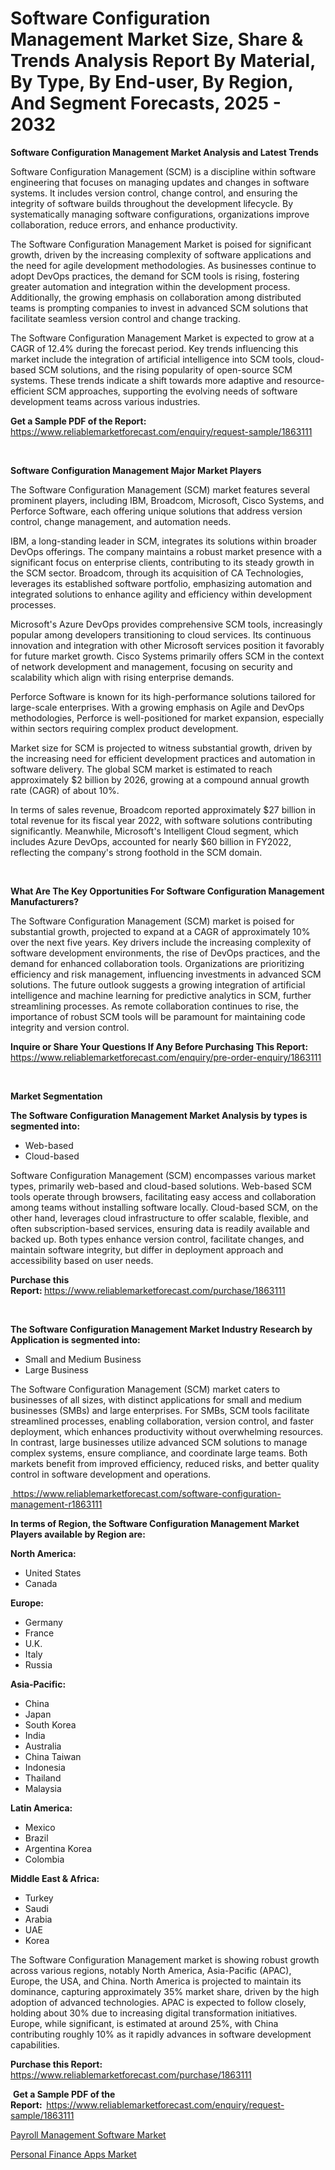 <p><h1>Software Configuration Management Market Size, Share & Trends Analysis Report By Material, By Type, By End-user, By Region, And Segment Forecasts, 2025 - 2032</h1></p><p><strong>Software Configuration Management Market Analysis and Latest Trends</strong></p>
<p><p>Software Configuration Management (SCM) is a discipline within software engineering that focuses on managing updates and changes in software systems. It includes version control, change control, and ensuring the integrity of software builds throughout the development lifecycle. By systematically managing software configurations, organizations improve collaboration, reduce errors, and enhance productivity.</p><p>The Software Configuration Management Market is poised for significant growth, driven by the increasing complexity of software applications and the need for agile development methodologies. As businesses continue to adopt DevOps practices, the demand for SCM tools is rising, fostering greater automation and integration within the development process. Additionally, the growing emphasis on collaboration among distributed teams is prompting companies to invest in advanced SCM solutions that facilitate seamless version control and change tracking.</p><p>The Software Configuration Management Market is expected to grow at a CAGR of 12.4% during the forecast period. Key trends influencing this market include the integration of artificial intelligence into SCM tools, cloud-based SCM solutions, and the rising popularity of open-source SCM systems. These trends indicate a shift towards more adaptive and resource-efficient SCM approaches, supporting the evolving needs of software development teams across various industries.</p></p>
<p><strong>Get a Sample PDF of the Report:&nbsp;</strong> <a href="https://www.reliablemarketforecast.com/enquiry/request-sample/1863111?utm_campaign=1080&utm_medium=2&utm_source=Github&utm_content=ia&utm_term=10032025&utm_id=software-configuration-management">https://www.reliablemarketforecast.com/enquiry/request-sample/1863111</a></p>
<p>&nbsp;</p>
<p><strong>Software Configuration Management Major Market Players</strong></p>
<p><p>The Software Configuration Management (SCM) market features several prominent players, including IBM, Broadcom, Microsoft, Cisco Systems, and Perforce Software, each offering unique solutions that address version control, change management, and automation needs.</p><p>IBM, a long-standing leader in SCM, integrates its solutions within broader DevOps offerings. The company maintains a robust market presence with a significant focus on enterprise clients, contributing to its steady growth in the SCM sector. Broadcom, through its acquisition of CA Technologies, leverages its established software portfolio, emphasizing automation and integrated solutions to enhance agility and efficiency within development processes.</p><p>Microsoft's Azure DevOps provides comprehensive SCM tools, increasingly popular among developers transitioning to cloud services. Its continuous innovation and integration with other Microsoft services position it favorably for future market growth. Cisco Systems primarily offers SCM in the context of network development and management, focusing on security and scalability which align with rising enterprise demands.</p><p>Perforce Software is known for its high-performance solutions tailored for large-scale enterprises. With a growing emphasis on Agile and DevOps methodologies, Perforce is well-positioned for market expansion, especially within sectors requiring complex product development.</p><p>Market size for SCM is projected to witness substantial growth, driven by the increasing need for efficient development practices and automation in software delivery. The global SCM market is estimated to reach approximately $2 billion by 2026, growing at a compound annual growth rate (CAGR) of about 10%.</p><p>In terms of sales revenue, Broadcom reported approximately $27 billion in total revenue for its fiscal year 2022, with software solutions contributing significantly. Meanwhile, Microsoft's Intelligent Cloud segment, which includes Azure DevOps, accounted for nearly $60 billion in FY2022, reflecting the company's strong foothold in the SCM domain.</p></p>
<p>&nbsp;</p>
<p><strong>What Are The Key Opportunities For Software Configuration Management Manufacturers?</strong></p>
<p><p>The Software Configuration Management (SCM) market is poised for substantial growth, projected to expand at a CAGR of approximately 10% over the next five years. Key drivers include the increasing complexity of software development environments, the rise of DevOps practices, and the demand for enhanced collaboration tools. Organizations are prioritizing efficiency and risk management, influencing investments in advanced SCM solutions. The future outlook suggests a growing integration of artificial intelligence and machine learning for predictive analytics in SCM, further streamlining processes. As remote collaboration continues to rise, the importance of robust SCM tools will be paramount for maintaining code integrity and version control.</p></p>
<p><strong>Inquire or Share Your Questions If Any Before Purchasing This Report:</strong> <a href="https://www.reliablemarketforecast.com/enquiry/pre-order-enquiry/1863111?utm_campaign=1080&utm_medium=2&utm_source=Github&utm_content=ia&utm_term=10032025&utm_id=software-configuration-management">https://www.reliablemarketforecast.com/enquiry/pre-order-enquiry/1863111</a></p>
<p>&nbsp;</p>
<p><strong>Market Segmentation</strong></p>
<p><strong>The Software Configuration Management Market Analysis by types is segmented into:</strong></p>
<p><ul><li>Web-based</li><li>Cloud-based</li></ul></p>
<p><p>Software Configuration Management (SCM) encompasses various market types, primarily web-based and cloud-based solutions. Web-based SCM tools operate through browsers, facilitating easy access and collaboration among teams without installing software locally. Cloud-based SCM, on the other hand, leverages cloud infrastructure to offer scalable, flexible, and often subscription-based services, ensuring data is readily available and backed up. Both types enhance version control, facilitate changes, and maintain software integrity, but differ in deployment approach and accessibility based on user needs.</p></p>
<p><strong>Purchase this Report:&nbsp;</strong><a href="https://www.reliablemarketforecast.com/purchase/1863111?utm_campaign=1080&utm_medium=2&utm_source=Github&utm_content=ia&utm_term=10032025&utm_id=software-configuration-management">https://www.reliablemarketforecast.com/purchase/1863111</a></p>
<p>&nbsp;</p>
<p><strong>The Software Configuration Management Market Industry Research by Application is segmented into:</strong></p>
<p><ul><li>Small and Medium Business</li><li>Large Business</li></ul></p>
<p><p>The Software Configuration Management (SCM) market caters to businesses of all sizes, with distinct applications for small and medium businesses (SMBs) and large enterprises. For SMBs, SCM tools facilitate streamlined processes, enabling collaboration, version control, and faster deployment, which enhances productivity without overwhelming resources. In contrast, large businesses utilize advanced SCM solutions to manage complex systems, ensure compliance, and coordinate large teams. Both markets benefit from improved efficiency, reduced risks, and better quality control in software development and operations.</p></p>
<p><a href="https://www.reliablemarketforecast.com/software-configuration-management-r1863111?utm_campaign=1080&utm_medium=2&utm_source=Github&utm_content=ia&utm_term=10032025&utm_id=software-configuration-management">&nbsp;https://www.reliablemarketforecast.com/software-configuration-management-r1863111</a></p>
<p><strong>In terms of Region, the Software Configuration Management Market Players available by Region are:</strong></p>
<p>
    <p> <strong> North America: </strong>
        <ul>
            <li>United States</li>
            <li>Canada</li>
        </ul>
        </p> 
    <p> <strong> Europe: </strong>
        <ul>
            <li>Germany</li>
            <li>France</li>
            <li>U.K.</li>
            <li>Italy</li>
            <li>Russia</li>
        </ul>
        </p> 
    <p> <strong> Asia-Pacific: </strong>
        <ul>
            <li>China</li>
            <li>Japan</li>
            <li>South Korea</li>
            <li>India</li>
            <li>Australia</li>
            <li>China Taiwan</li>
            <li>Indonesia</li>
            <li>Thailand</li>
            <li>Malaysia</li>
        </ul>
        </p> 
    <p> <strong> Latin America: </strong>
        <ul>
            <li>Mexico</li>
            <li>Brazil</li>
            <li>Argentina Korea</li>
            <li>Colombia</li>
        </ul>
        </p> 
    <p> <strong> Middle East & Africa: </strong>
        <ul>
            <li>Turkey</li>
            <li>Saudi</li>
            <li>Arabia</li>
            <li>UAE</li>
            <li>Korea</li>
        </ul>
    </p>
    </p>
<p><p>The Software Configuration Management market is showing robust growth across various regions, notably North America, Asia-Pacific (APAC), Europe, the USA, and China. North America is projected to maintain its dominance, capturing approximately 35% market share, driven by the high adoption of advanced technologies. APAC is expected to follow closely, holding about 30% due to increasing digital transformation initiatives. Europe, while significant, is estimated at around 25%, with China contributing roughly 10% as it rapidly advances in software development capabilities.</p></p>
<p><strong>Purchase this Report: </strong><a href="https://www.reliablemarketforecast.com/purchase/1863111?utm_campaign=1080&utm_medium=2&utm_source=Github&utm_content=ia&utm_term=10032025&utm_id=software-configuration-management">https://www.reliablemarketforecast.com/purchase/1863111</a></p>
<p>&nbsp;<strong>Get a Sample PDF of the Report:&nbsp;&nbsp;</strong><a href="https://www.reliablemarketforecast.com/enquiry/request-sample/1863111?utm_campaign=1080&utm_medium=2&utm_source=Github&utm_content=ia&utm_term=10032025&utm_id=software-configuration-management">https://www.reliablemarketforecast.com/enquiry/request-sample/1863111</a></p>
<p><strong></strong></p>
<p><p><a href="https://github.com/atawanyeze/Market-Research-Report-List-1/blob/main/payroll-management-software-market.md?utm_campaign=1080&utm_medium=2&utm_source=Github&utm_content=ia&utm_term=10032025&utm_id=software-configuration-management">Payroll Management Software Market</a></p><p><a href="https://github.com/gdfhhhj/Market-Research-Report-List-7/blob/main/personal-finance-apps-market.md?utm_campaign=1080&utm_medium=2&utm_source=Github&utm_content=ia&utm_term=10032025&utm_id=software-configuration-management">Personal Finance Apps Market</a></p></p>